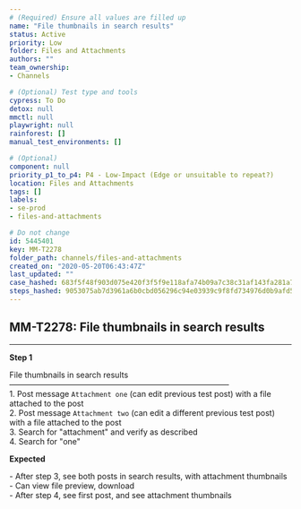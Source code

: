 ```yaml
---
# (Required) Ensure all values are filled up
name: "File thumbnails in search results"
status: Active
priority: Low
folder: Files and Attachments
authors: ""
team_ownership: 
- Channels

# (Optional) Test type and tools
cypress: To Do
detox: null
mmctl: null
playwright: null
rainforest: []
manual_test_environments: []

# (Optional)
component: null
priority_p1_to_p4: P4 - Low-Impact (Edge or unsuitable to repeat?)
location: Files and Attachments
tags: []
labels: 
- se-prod
- files-and-attachments

# Do not change
id: 5445401
key: MM-T2278
folder_path: channels/files-and-attachments
created_on: "2020-05-20T06:43:47Z"
last_updated: ""
case_hashed: 683f5f48f903d075e420f3f5f9e118afa74b09a7c38c31af143fa281a78f6bc4ec56a2350cade1bcd4a35069baa58eaf
steps_hashed: 9053075ab7d3961a6b0cbd056296c94e03939c9f8fd734976d0b9afd5f6620aa47ea2a118e435c6d966d5343577f1149
---
```


## MM-T2278: File thumbnails in search results

---

**Step 1**

File thumbnails in search results\
————————————————————————————\
1\. Post message `Attachment one` (can edit previous test post) with a file attached to the post\
2\. Post message `Attachment two` (can edit a different previous test post) with a file attached to the post\
3\. Search for "attachment" and verify as described\
4\. Search for "one"

**Expected**

\- After step 3, see both posts in search results, with attachment thumbnails\
\- Can view file preview, download\
\- After step 4, see first post, and see attachment thumbnails
